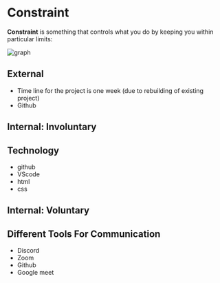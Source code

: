 # Constraint

**Constraint** is something that controls what you do by keeping you within
particular limits:

![graph](/All-About-Trees-Group-3/assets/triple.png)

## External

- Time line for the project is one week (due to rebuilding of existing project)
- Github

<!--
  External constraints coming from the outside are thrust upon a company.  Our team has no (or little) control over the constraint.  We must build their product and systems around that constraint.  They must learn to live with it.
  - project deadlines
  - Design and idea of this product
  - technologies (sometimes a client will tell you what to use)
-->

## Internal: Involuntary

## Technology

- github
- VScode
- html
- css

<!--
  Internal constraints - these are factors within the control of the business that are restricting it achieving its objectives. They may include:
  - each of your individual skill levels
  - amount of time available to work on the project
-->

## Internal: Voluntary

## Different Tools For Communication

- Discord
- Zoom
- Github
- Google meet

<!--
  Constraints that we  decided to help finish our project. They may include:
  - Share ideas and scope of work
  - planning all steps for coding review
  - the number of hours we want to spend working
  - and discussing over project step by step
  - now we have Google meeting twice a day for detailed working
-->
